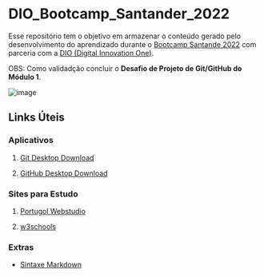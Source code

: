 # DIO_Bootcamp_Santander_2022
Esse repositório tem o objetivo em armazenar o conteúdo gerado pelo desenvolvimento do aprendizado durante o [Bootcamp Santande 2022](https://app.becas-santander.com/pt-BR/program/bolsas-santander-tecnologia-santander-bootcamp-2022) com parceria com a [DIO (Digital Innovation One)](https://www.dio.me/).

OBS: Como validadção concluir o <strong>Desafio de Projeto de Git/GitHub do Módulo 1</strong>.



![image](https://user-images.githubusercontent.com/85805420/172208503-2680e538-7a33-4544-a252-f25a8ce4bf1d.png)




 


## Links Úteis

<h3>Aplicativos</h3>

1. [Git Desktop Download](https://git-scm.com/downloads)

2. [GitHub Desktop Download](https://desktop.github.com/)

<h3>Sites para Estudo</h3>

1. [Portugol Webstudio](https://portugol-webstudio.cubos.io/ide)

2. [w3schools](https://www.w3schools.com/)

<h3>Extras</h3>

- [Sintaxe Markdown](https://www.markdownguide.org/basic-syntax/)


